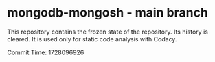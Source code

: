 # mongodb-mongosh - main branch

This repository contains the frozen state of the repository.
Its history is cleared. It is used only for static code
analysis with Codacy.

Commit Time: 1728096926
